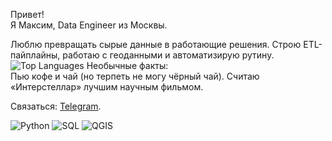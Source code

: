 Привет!  
Я Максим, Data Engineer из Москвы.  

Люблю превращать сырые данные в работающие решения. Строю ETL-пайплайны, работаю с геоданными и автоматизирую рутину.  
![Top Languages](https://github-readme-stats.vercel.app/api/top-langs/?username=nvmaxim&layout=compact&hide_border=true&theme=transparent)
Необычные факты:  
Пью кофе и чай (но терпеть не могу чёрный чай).
Считаю «Интерстеллар» лучшим научным фильмом.  

Связаться: [Telegram](https://t.me/nvmaxim).

![Python](https://img.shields.io/badge/Python-3776AB?style=flat&logo=python&logoColor=white)
![SQL](https://img.shields.io/badge/SQL-4479A1?style=flat&logo=postgresql&logoColor=white)
![QGIS](https://img.shields.io/badge/QGIS-589632?style=flat&logo=qgis&logoColor=white)
